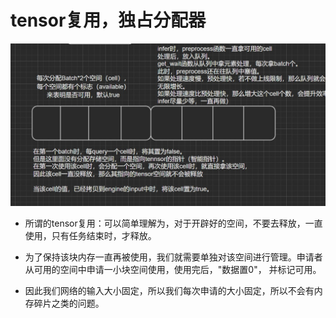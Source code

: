 # tensor复用，独占分配器

![](./readme_img/v3_1.jpg)

- 所谓的tensor复用：可以简单理解为，对于开辟好的空间，不要去释放，一直使用，只有任务结束时，才释放。

- 为了保持该块内存一直再被使用，我们就需要单独对该空间进行管理。申请者从可用的空间中申请一小块空间使用，使用完后，"数据置0"， 并标记可用。

- 因此我们网络的输入大小固定，所以我们每次申请的大小固定，所以不会有内存碎片之类的问题。




